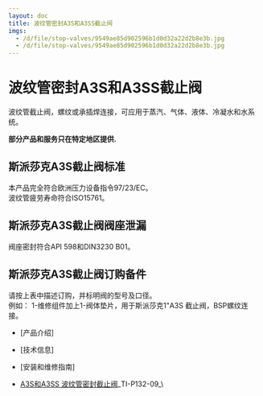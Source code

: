 ```yaml
---
layout: doc
title: 波纹管密封A3S和A3SS截止阀
imgs:
  - /d/file/stop-valves/9549ae85d902596b1d0d32a22d2b8e3b.jpg
  - /d/file/stop-valves/9549ae85d902596b1d0d32a22d2b8e3b.jpg
---
```


# 波纹管密封A3S和A3SS截止阀

波纹管截止阀，螺纹或承插焊连接，可应用于蒸汽、气体、液体、冷凝水和水系统。

**部分产品和服务只在特定地区提供.**

## 斯派莎克A3S截止阀标准

本产品完全符合欧洲压力设备指令97/23/EC。  
波纹管疲劳寿命符合ISO15761。

## 斯派莎克A3S截止阀阀座泄漏

阀座密封符合API 598和DIN3230 B01。

## 斯派莎克A3S截止阀订购备件

请按上表中描述订购，并标明阀的型号及口径。  
例如： 1-维修组件加上1-阀体垫片，用于斯派莎克1"A3S 截止阀，BSP螺纹连接。

- [产品介绍]
- [技术信息]
- [安装和维修指南]

- [A3S和A3SS 波纹管密封截止阀](/d/pdf/TI-P132-09-A3S和A3SS%20波纹管密封截止阀.pdf)\_TI-P132-09\_\
